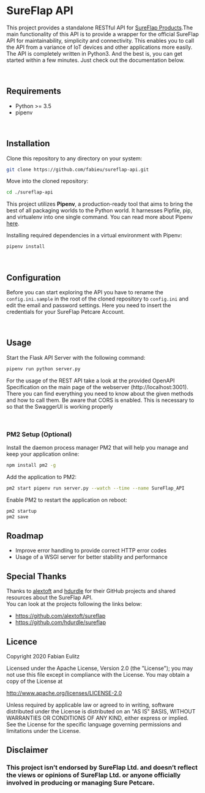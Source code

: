 # SureFlap API

This project provides a standalone RESTful API for [SureFlap Products](https://www.surepetcare.com).The main functionality of this API is to provide a wrapper for the official SureFlap API for maintainability, simplicity and connectivity. This enables you to call the API from a variance of IoT devices and other applications more easily. The API is completely written in Python3. And the best is, you can get started within a few minutes. Just check out the documentation below.

&nbsp;

## Requirements

- Python >= 3.5
- pipenv

&nbsp;

## Installation

Clone this repository to any directory on your system:

```bash
git clone https://github.com/fabieu/sureflap-api.git
```

Move into the cloned repository:

```bash
cd ./sureflap-api
```

This project utilizes **Pipenv**, a production-ready tool that aims to bring the best of all packaging worlds to the Python world. It harnesses Pipfile, pip, and virtualenv into one single command. You can read more about Pipenv [here](https://pipenv-fork.readthedocs.io/en/latest/).

Installing required dependencies in a virtual environment with Pipenv:

```bash
pipenv install
```

&nbsp;

## Configuration

Before you can start exploring the API you have to rename the `config.ini.sample` in the root of the cloned repository to `config.ini` and edit the email and password settings. Here you need to insert the credentials for your SureFlap Petcare Account.

&nbsp;

## Usage

Start the Flask API Server with the following command:

```bash
pipenv run python server.py
```

For the usage of the REST API take a look at the provided OpenAPI Specification on the main page of the webserver (http://localhost:3001). There you can find everything you need to know about the given methods and how to call them. Be aware that CORS is enabled. This is necessary to so that the SwaggerUI is working properly

&nbsp;

### PM2 Setup (Optional)

Install the daemon process manager PM2 that will help you manage and keep your application online:

```bash
npm install pm2 -g
```

Add the application to PM2:

```bash
pm2 start pipenv run server.py --watch --time --name SureFlap_API
```

Enable PM2 to restart the application on reboot:

```bash
pm2 startup
pm2 save
```

## Roadmap

- Improve error handling to provide correct HTTP error codes
- Usage of a WSGI server for better stability and performance

## Special Thanks

Thanks to [alextoft](https://github.com/alextoft) and [hdurdle](https://github.com/hdurdle) for their GitHub projects and shared resources about the SureFlap API.  
You can look at the projects following the links below:

- https://github.com/alextoft/sureflap
- https://github.com/hdurdle/sureflap

## Licence

Copyright 2020 Fabian Eulitz

Licensed under the Apache License, Version 2.0 (the "License"); you may not use this file except in compliance with the License. You may obtain a copy of the License at

http://www.apache.org/licenses/LICENSE-2.0

Unless required by applicable law or agreed to in writing, software distributed under the License is distributed on an "AS IS" BASIS, WITHOUT WARRANTIES OR CONDITIONS OF ANY KIND, either express or implied. See the License for the specific language governing permissions and limitations under the License.

## Disclaimer

### This project isn’t endorsed by SureFlap Ltd. and doesn’t reflect the views or opinions of SureFlap Ltd. or anyone officially involved in producing or managing Sure Petcare.
